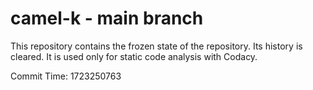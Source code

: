 # camel-k - main branch

This repository contains the frozen state of the repository.
Its history is cleared. It is used only for static code
analysis with Codacy.

Commit Time: 1723250763